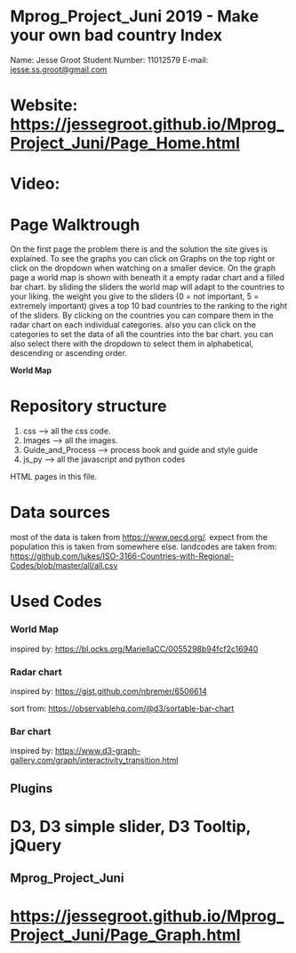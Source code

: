 # Mprog_Project_Juni 2019 - Make your own bad country Index

Name:           Jesse Groot
Student Number: 11012579
E-mail:         jesse.ss.groot@gmail.com

# Website:      https://jessegroot.github.io/Mprog_Project_Juni/Page_Home.html

# Video:        

# Page Walktrough
On the first page the problem there is and the solution the site gives is explained. To see the graphs you can click on Graphs on the top right or click on the dropdown when watching on a smaller device.
On the graph page a world map is shown with beneath it a empty radar chart and a filled bar chart. by sliding the sliders the world map will adapt to the countries to your liking. the weight you give to the sliders (0 = not important, 5 = extremely important) gives a top 10 bad countries to the ranking to the right of the sliders.
By clicking on the countries you can compare them in the radar chart on each individual categories. also you can click on the categories to set the data of all the countries into the bar chart. you can also select there with the dropdown to select them in alphabetical, descending or ascending order.

**World Map**


# Repository structure
1. css                  -->     all the css code.
2. Images               -->     all the images.
3. Guide_and_Process    -->     process book and guide and style guide
4. js_py                -->     all the javascript and python codes

HTML pages in this file.

# Data sources
 most of the data is taken from https://www.oecd.org/.
 expect from the population this is taken from somewhere else.
 landcodes are taken from: https://github.com/lukes/ISO-3166-Countries-with-Regional-Codes/blob/master/all/all.csv


# Used Codes
### World Map
 inspired by: https://bl.ocks.org/MariellaCC/0055298b94fcf2c16940

### Radar chart
 inspired by: https://gist.github.com/nbremer/6506614

sort from: https://observablehq.com/@d3/sortable-bar-chart

### Bar chart
 inspired by: https://www.d3-graph-gallery.com/graph/interactivity_transition.html

## Plugins
D3, D3 simple slider, D3 Tooltip, jQuery
=======
## Mprog_Project_Juni

# https://jessegroot.github.io/Mprog_Project_Juni/Page_Graph.html
